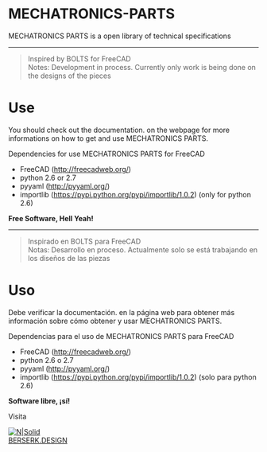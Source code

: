 MECHATRONICS-PARTS
==========
MECHATRONICS PARTS is a open library of technical specifications

---

> Inspired by BOLTS for FreeCAD  
> Notes: Development in process. Currently only work is being done on the designs of the pieces

# Use 
You should check out the documentation. on the webpage for more informations on how to get and use MECHATRONICS PARTS.

Dependencies for use MECHATRONICS PARTS for FreeCAD

+ FreeCAD (http://freecadweb.org/) 
+ python 2.6 or 2.7 
+ pyyaml (http://pyyaml.org/) 
+ importlib (https://pypi.python.org/pypi/importlib/1.0.2) (only for python 2.6)

**Free Software, Hell Yeah!**

---

> Inspirado en BOLTS para FreeCAD   
> Notas: Desarrollo en proceso. Actualmente solo se está trabajando en los diseños de las piezas

# Uso  
Debe verificar la documentación. en la página web para obtener más información sobre cómo obtener y usar MECHATRONICS PARTS.

Dependencias para el uso de MECHATRONICS PARTS para FreeCAD

+ FreeCAD (http://freecadweb.org/)
+ python 2.6 o 2.7
+ pyyaml (http://pyyaml.org/)
+ importlib (https://pypi.python.org/pypi/importlib/1.0.2) (solo para python 2.6)

**Software libre, ¡sí!**

Visita  

[![N|Solid](https://media.licdn.com/dms/image/C560BAQEXZmvS-bai1w/company-logo_200_200/0?e=2159024400&v=beta&t=Es5vOigCKAtdk8s82fdOE8WkOtptGy1TYLPwHUZnqLo)](https://berserk.design)  
[BERSERK.DESIGN]

  [BERSERK.DESIGN]: <http://berserk.design>


